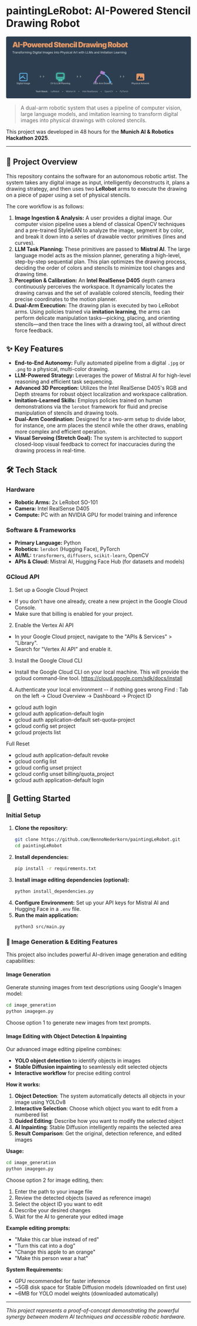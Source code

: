 # paintingLeRobot: AI-Powered Stencil Drawing Robot

![AI-Powered Stencil Drawing Robot Banner](./ai-robotic-artist-banner.svg)

> A dual-arm robotic system that uses a pipeline of computer vision, large language models, and imitation learning to transform digital images into physical drawings with colored stencils.

This project was developed in 48 hours for the **Munich AI & Robotics Hackathon 2025**.

---

## 🤖 Project Overview

This repository contains the software for an autonomous robotic artist. The system takes any digital image as input, intelligently deconstructs it, plans a drawing strategy, and then uses two **LeRobot** arms to execute the drawing on a piece of paper using a set of physical stencils.

The core workflow is as follows:
1.  **Image Ingestion & Analysis:** A user provides a digital image. Our computer vision pipeline uses a blend of classical OpenCV techniques and a pre-trained StyleGAN to analyze the image, segment it by color, and break it down into a series of drawable vector primitives (lines and curves).
2.  **LLM Task Planning:** These primitives are passed to **Mistral AI**. The large language model acts as the mission planner, generating a high-level, step-by-step sequential plan. This plan optimizes the drawing process, deciding the order of colors and stencils to minimize tool changes and drawing time.
3.  **Perception & Calibration:** An **Intel RealSense D405** depth camera continuously perceives the workspace. It dynamically locates the drawing canvas and the set of available colored stencils, feeding their precise coordinates to the motion planner.
4.  **Dual-Arm Execution:** The drawing plan is executed by two LeRobot arms. Using policies trained via **imitation learning**, the arms can perform delicate manipulation tasks—picking, placing, and orienting stencils—and then trace the lines with a drawing tool, all without direct force feedback.

## ✨ Key Features

* **End-to-End Autonomy:** Fully automated pipeline from a digital `.jpg` or `.png` to a physical, multi-color drawing.
* **LLM-Powered Strategy:** Leverages the power of Mistral AI for high-level reasoning and efficient task sequencing.
* **Advanced 3D Perception:** Utilizes the Intel RealSense D405's RGB and Depth streams for robust object localization and workspace calibration.
* **Imitation-Learned Skills:** Employs policies trained on human demonstrations via the `lerobot` framework for fluid and precise manipulation of stencils and drawing tools.
* **Dual-Arm Coordination:** Designed for a two-arm setup to divide labor, for instance, one arm places the stencil while the other draws, enabling more complex and efficient operation.
* **Visual Servoing (Stretch Goal):** The system is architected to support closed-loop visual feedback to correct for inaccuracies during the drawing process in real-time.

## 🛠️ Tech Stack

### Hardware
* **Robotic Arms:** 2x LeRobot SO-101
* **Camera:** Intel RealSense D405
* **Compute:** PC with an NVIDIA GPU for model training and inference

### Software & Frameworks
* **Primary Language:** Python
* **Robotics:** `lerobot` (Hugging Face), PyTorch
* **AI/ML:** `transformers`, `diffusers`, `scikit-learn`, OpenCV
* **APIs & Cloud:** Mistral AI, Hugging Face Hub (for datasets and models)

### GCloud API
1. Set up a Google Cloud Project
* If you don't have one already, create a new project in the Google Cloud Console.
* Make sure that billing is enabled for your project.
2. Enable the Vertex AI API
* In your Google Cloud project, navigate to the "APIs & Services" > "Library".
* Search for "Vertex AI API" and enable it.
3. Install the Google Cloud CLI
* Install the Google Cloud CLI on your local machine. This will provide the gcloud command-line tool. https://cloud.google.com/sdk/docs/install

4. Authenticate your local environment -- if nothing goes wrong
Find <project-id>: Tab on the left -> Cloud Overview -> Dashboard -> Project ID

* gcloud auth login
* gcloud auth application-default login
* gcloud auth application-default set-quota-project <project-id>
* gcloud config set project <project-id>
* gcloud projects list

Full Reset
* gcloud auth application-default revoke
* gcloud config list
* gcloud config unset project
* gcloud config unset billing/quota_project
* gcloud auth application-default login

## 🚀 Getting Started

### Initial Setup

1.  **Clone the repository:**
    ```bash
    git clone https://github.com/BennoNederkorn/paintingLeRobot.git
    cd paintingLeRobot
    ```
2.  **Install dependencies:**
    ```bash
    pip install -r requirements.txt
    ```
3.  **Install image editing dependencies (optional):**
    ```bash
    python install_dependencies.py
    ```
4.  **Configure Environment:**
    Set up your API keys for Mistral AI and Hugging Face in a `.env` file.
5.  **Run the main application:**
    ```bash
    python3 src/main.py
    ```

### 🎨 Image Generation & Editing Features

This project also includes powerful AI-driven image generation and editing capabilities:

#### Image Generation
Generate stunning images from text descriptions using Google's Imagen model:

```bash
cd image_generation
python imagegen.py
```

Choose option 1 to generate new images from text prompts.

#### Image Editing with Object Detection & Inpainting

Our advanced image editing pipeline combines:
- **YOLO object detection** to identify objects in images
- **Stable Diffusion inpainting** to seamlessly edit selected objects
- **Interactive workflow** for precise editing control

**How it works:**

1. **Object Detection**: The system automatically detects all objects in your image using YOLOv8
2. **Interactive Selection**: Choose which object you want to edit from a numbered list
3. **Guided Editing**: Describe how you want to modify the selected object
4. **AI Inpainting**: Stable Diffusion intelligently repaints the selected area
5. **Result Comparison**: Get the original, detection reference, and edited images

**Usage:**
```bash
cd image_generation
python imagegen.py
```

Choose option 2 for image editing, then:
1. Enter the path to your image file
2. Review the detected objects (saved as reference image)
3. Select the object ID you want to edit
4. Describe your desired changes
5. Wait for the AI to generate your edited image

**Example editing prompts:**
- "Make this car blue instead of red"
- "Turn this cat into a dog"
- "Change this apple to an orange"
- "Make this person wear a hat"

**System Requirements:**
- GPU recommended for faster inference
- ~5GB disk space for Stable Diffusion models (downloaded on first use)
- ~6MB for YOLO model weights (downloaded automatically)

---
*This project represents a proof-of-concept demonstrating the powerful synergy between modern AI techniques and accessible robotic hardware.*
